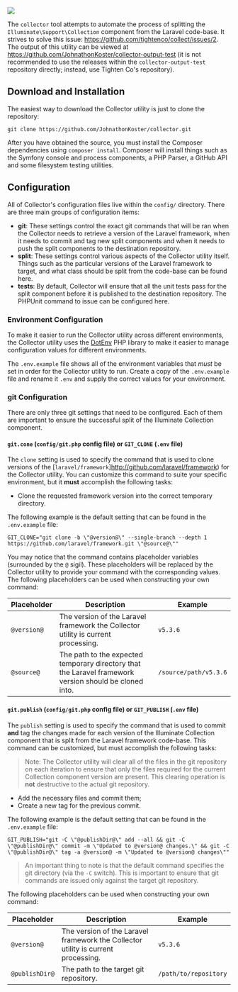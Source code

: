 ![](https://cloud.githubusercontent.com/assets/5232890/18241574/88bbf030-7317-11e6-90f2-92af52c626e9.png)

The `collector` tool attempts to automate the process of splitting the `Illuminate\Support\Collection` component from the Laravel code-base. It strives to solve this issue: https://github.com/tightenco/collect/issues/2. The output of this utility can be viewed at https://github.com/JohnathonKoster/collector-output-test (it is not recommended to use the releases within the `collector-output-test` repository directly; instead, use Tighten Co's repository).

## Download and Installation

The easiest way to download the Collector utility is just to clone the repository:

```
git clone https://github.com/JohnathonKoster/collector.git
```

After you have obtained the source, you must install the Composer dependencies using `composer install`. Composer will install things such as the Symfony console and process components, a PHP Parser, a GitHub API and some filesystem testing utilities.

## Configuration

All of Collector's configuration files live within the `config/` directory. There are three main groups of configuration items:

* __git__: These settings control the exact git commands that will be ran when the Collector needs to retrieve a version of the Laravel framework, when it needs to commit and tag new split components and when it needs to push the split components to the destination repository.
* __split__: These settings control various aspects of the Collector utility itself. Things such as the particular versions of the Laravel framework to target, and what class should be split from the code-base can be found here.
* __tests__: By default, Collector will ensure that all the unit tests pass for the split component before it is published to the destination repository. The PHPUnit command to issue can be configured here.

### Environment Configuration

To make it easier to run the Collector utility across different environments, the Collector utility uses the [DotEnv](https://github.com/vlucas/phpdotenv) PHP library to make it easier to manage configuration values for different environments.

The `.env.example` file shows all of the environment variables that _must_ be set in order for the Collector utility to run. Create a copy of the `.env.example` file and rename it `.env` and supply the correct values for your environment.

### git Configuration

There are only three git settings that need to be configured. Each of them are important to ensure the successful split of the Illuminate Collection component.

#### `git.cone` (`config/git.php` config file) or `GIT_CLONE` (`.env` file)

The `clone` setting is used to specify the command that is used to clone versions of the [`laravel/framework`]http://github.com/laravel/framework) for the Collector utility. You can customize this command to suite your specific environment, but it __must__ accomplish the following tasks:

* Clone the requested framework version into the correct temporary directory.

The following example is the default setting that can be found in the `.env.example` file:

```
GIT_CLONE="git clone -b \"@version@\" --single-branch --depth 1 https://github.com/laravel/framework.git \"@source@\""
```

You may notice that the command contains placeholder variables (surrounded by the `@` sigil). These placeholders will be replaced by the Collector utility to provide your command with the corresponding values. The following placeholders can be used when constructing your own command:

| Placeholder | Description | Example |
|---|---|---|
| `@version@` | The version of the Laravel framework the Collector utility is current processing. | `v5.3.6` |
| `@source@` | The path to the expected temporary directory that the Laravel framework version should be cloned into. | `/source/path/v5.3.6` |

#### `git.publish` (`config/git.php` config file) or `GIT_PUBLISH` (`.env` file)

The `publish` setting is used to specify the command that is used to commit __and__ tag the changes made for each version of the Illuminate Collection component that is split from the Laravel framework code-base. This command can be customized, but must accomplish the following tasks:

> Note: The Collector utility will clear all of the files in the git repository on each iteration to ensure that only the files required for the current Collection component version are present. This clearing operation is __not__ destructive to the actual git repository.

* Add the necessary files and commit them;
* Create a new tag for the previous commit.

The following example is the default setting that can be found in the `.env.example` file:

```
GIT_PUBLISH="git -C \"@publishDir@\" add --all && git -C \"@publishDir@\" commit -m \"Updated to @version@ changes.\" && git -C \"@publishDir@\" tag -a @version@ -m \"Updated to @version@ changes\""
```

> An important thing to note is that the default command specifies the git directory (via the `-C` switch). This is important to ensure that git commands are issued only against the target git repository.

The following placeholders can be used when constructing your own command:

| Placeholder | Description | Example |
|---|---|---|
| `@version@` | The version of the Laravel framework the Collector utility is current processing. | `v5.3.6` |
| `@publishDir@` | The path to the target git repository. | `/path/to/repository` |
